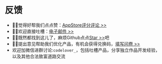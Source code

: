 # 反馈

- 💬💬觉得好帮我们点点赞：[AppStore评分评论 >>](https://apps.apple.com/cn/app/myservers/id6466196656)
- 📧📧欢迎直接吐槽：[电子邮件 >>](mailto:codeloverql@gmail.com)
- 🌟🌟既然都找到这儿了，麻烦Github点点[Star >>](https://github.com/my-servers)吧
- 🎉🎉提出意见帮助我们优化产品，有机会获得兑换码，[填写问卷 >>](https://wj.qq.com/s2/13367667/14de/)
- 欢迎加微信进群讨论:`codelover_`，包括吐槽产品，分享独立作品开发经验，以及其他合法致富道路交流